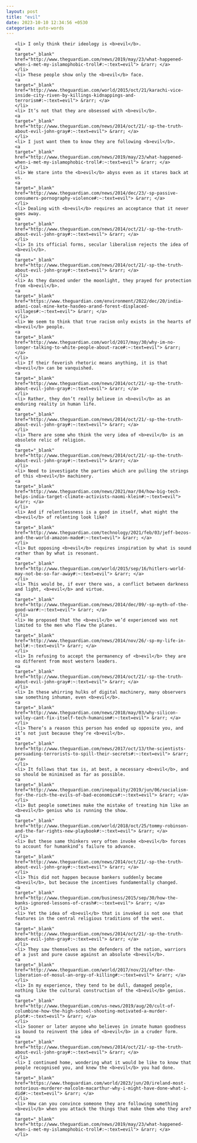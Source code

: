 ```yaml
---
layout: post
title: "evil"
date: 2023-10-10 12:34:56 +0530
categories: auto-words
---
```

<ol>

    <li> I only think their ideology is <b>evil</b>.
    <a 
    target="_blank" 
    href="http://www.theguardian.com/news/2019/may/23/what-happened-when-i-met-my-islamophobic-troll#:~:text=evil"> &rarr; </a>
    </li>
    <li> These people show only the <b>evil</b> face.
    <a 
    target="_blank" 
    href="http://www.theguardian.com/world/2015/oct/21/karachi-vice-inside-city-riven-by-killings-kidnappings-and-terrorism#:~:text=evil"> &rarr; </a>
    </li>
    <li> It’s not that they are obsessed with <b>evil</b>.
    <a 
    target="_blank" 
    href="http://www.theguardian.com/news/2014/oct/21/-sp-the-truth-about-evil-john-gray#:~:text=evil"> &rarr; </a>
    </li>
    <li> I just want them to know they are following <b>evil</b>.
    <a 
    target="_blank" 
    href="http://www.theguardian.com/news/2019/may/23/what-happened-when-i-met-my-islamophobic-troll#:~:text=evil"> &rarr; </a>
    </li>
    <li> We stare into the <b>evil</b> abyss even as it stares back at us.
    <a 
    target="_blank" 
    href="http://www.theguardian.com/news/2014/dec/23/-sp-passive-consumers-pornography-violence#:~:text=evil"> &rarr; </a>
    </li>
    <li> Dealing with <b>evil</b> requires an acceptance that it never goes away.
    <a 
    target="_blank" 
    href="http://www.theguardian.com/news/2014/oct/21/-sp-the-truth-about-evil-john-gray#:~:text=evil"> &rarr; </a>
    </li>
    <li> In its official forms, secular liberalism rejects the idea of <b>evil</b>.
    <a 
    target="_blank" 
    href="http://www.theguardian.com/news/2014/oct/21/-sp-the-truth-about-evil-john-gray#:~:text=evil"> &rarr; </a>
    </li>
    <li> As they danced under the moonlight, they prayed for protection from <b>evil</b>.
    <a 
    target="_blank" 
    href="https://www.theguardian.com/environment/2022/dec/20/india-adani-coal-mine-kete-hasdeo-arand-forest-displaced-villages#:~:text=evil"> &rarr; </a>
    </li>
    <li> We seem to think that true racism only exists in the hearts of <b>evil</b> people.
    <a 
    target="_blank" 
    href="http://www.theguardian.com/world/2017/may/30/why-im-no-longer-talking-to-white-people-about-race#:~:text=evil"> &rarr; </a>
    </li>
    <li> If their feverish rhetoric means anything, it is that <b>evil</b> can be vanquished.
    <a 
    target="_blank" 
    href="http://www.theguardian.com/news/2014/oct/21/-sp-the-truth-about-evil-john-gray#:~:text=evil"> &rarr; </a>
    </li>
    <li> Rather, they don’t really believe in <b>evil</b> as an enduring reality in human life.
    <a 
    target="_blank" 
    href="http://www.theguardian.com/news/2014/oct/21/-sp-the-truth-about-evil-john-gray#:~:text=evil"> &rarr; </a>
    </li>
    <li> There are some who think the very idea of <b>evil</b> is an obsolete relic of religion.
    <a 
    target="_blank" 
    href="http://www.theguardian.com/news/2014/oct/21/-sp-the-truth-about-evil-john-gray#:~:text=evil"> &rarr; </a>
    </li>
    <li> Need to investigate the parties which are pulling the strings of this <b>evil</b> machinery.
    <a 
    target="_blank" 
    href="http://www.theguardian.com/news/2021/mar/04/how-big-tech-helps-india-target-climate-activists-naomi-klein#:~:text=evil"> &rarr; </a>
    </li>
    <li> And if relentlessness is a good in itself, what might the <b>evil</b> of relenting look like?
    <a 
    target="_blank" 
    href="http://www.theguardian.com/technology/2021/feb/03/jeff-bezos-and-the-world-amazon-made#:~:text=evil"> &rarr; </a>
    </li>
    <li> But opposing <b>evil</b> requires inspiration by what is sound rather than by what is resonant.
    <a 
    target="_blank" 
    href="http://www.theguardian.com/world/2015/sep/16/hitlers-world-may-not-be-so-far-away#:~:text=evil"> &rarr; </a>
    </li>
    <li> This would be, if ever there was, a conflict between darkness and light, <b>evil</b> and virtue.
    <a 
    target="_blank" 
    href="http://www.theguardian.com/news/2014/dec/09/-sp-myth-of-the-good-war#:~:text=evil"> &rarr; </a>
    </li>
    <li> He proposed that the <b>evil</b> we’d experienced was not limited to the men who flew the planes.
    <a 
    target="_blank" 
    href="http://www.theguardian.com/news/2014/nov/26/-sp-my-life-in-hell#:~:text=evil"> &rarr; </a>
    </li>
    <li> In refusing to accept the permanency of <b>evil</b> they are no different from most western leaders.
    <a 
    target="_blank" 
    href="http://www.theguardian.com/news/2014/oct/21/-sp-the-truth-about-evil-john-gray#:~:text=evil"> &rarr; </a>
    </li>
    <li> In these whirring hulks of digital machinery, many observers saw something inhuman, even <b>evil</b>.
    <a 
    target="_blank" 
    href="http://www.theguardian.com/news/2018/may/03/why-silicon-valley-cant-fix-itself-tech-humanism#:~:text=evil"> &rarr; </a>
    </li>
    <li> There’s a reason this person has ended up opposite you, and it’s not just because they’re <b>evil</b>.
    <a 
    target="_blank" 
    href="http://www.theguardian.com/news/2017/oct/13/the-scientists-persuading-terrorists-to-spill-their-secrets#:~:text=evil"> &rarr; </a>
    </li>
    <li> It follows that tax is, at best, a necessary <b>evil</b>, and so should be minimised as far as possible.
    <a 
    target="_blank" 
    href="http://www.theguardian.com/inequality/2019/jun/06/socialism-for-the-rich-the-evils-of-bad-economics#:~:text=evil"> &rarr; </a>
    </li>
    <li> But people sometimes make the mistake of treating him like an <b>evil</b> genius who is running the show.
    <a 
    target="_blank" 
    href="http://www.theguardian.com/world/2018/oct/25/tommy-robinson-and-the-far-rights-new-playbook#:~:text=evil"> &rarr; </a>
    </li>
    <li> But these same thinkers very often invoke <b>evil</b> forces to account for humankind’s failure to advance.
    <a 
    target="_blank" 
    href="http://www.theguardian.com/news/2014/oct/21/-sp-the-truth-about-evil-john-gray#:~:text=evil"> &rarr; </a>
    </li>
    <li> This did not happen because bankers suddenly became <b>evil</b>, but because the incentives fundamentally changed.
    <a 
    target="_blank" 
    href="http://www.theguardian.com/business/2015/sep/30/how-the-banks-ignored-lessons-of-crash#:~:text=evil"> &rarr; </a>
    </li>
    <li> Yet the idea of <b>evil</b> that is invoked is not one that features in the central religious traditions of the west.
    <a 
    target="_blank" 
    href="http://www.theguardian.com/news/2014/oct/21/-sp-the-truth-about-evil-john-gray#:~:text=evil"> &rarr; </a>
    </li>
    <li> They saw themselves as the defenders of the nation, warriors of a just and pure cause against an absolute <b>evil</b>.
    <a 
    target="_blank" 
    href="http://www.theguardian.com/world/2017/nov/21/after-the-liberation-of-mosul-an-orgy-of-killing#:~:text=evil"> &rarr; </a>
    </li>
    <li> In my experience, they tend to be dull, damaged people, nothing like the cultural construction of the <b>evil</b> genius.
    <a 
    target="_blank" 
    href="http://www.theguardian.com/us-news/2019/aug/20/cult-of-columbine-how-the-high-school-shooting-motivated-a-murder-plot#:~:text=evil"> &rarr; </a>
    </li>
    <li> Sooner or later anyone who believes in innate human goodness is bound to reinvent the idea of <b>evil</b> in a cruder form.
    <a 
    target="_blank" 
    href="http://www.theguardian.com/news/2014/oct/21/-sp-the-truth-about-evil-john-gray#:~:text=evil"> &rarr; </a>
    </li>
    <li> I continued home, wondering what it would be like to know that people recognised you, and knew the <b>evil</b> you had done.
    <a 
    target="_blank" 
    href="https://www.theguardian.com/world/2023/jun/20/ireland-most-notorious-murderer-malcolm-macarthur-why-i-might-have-done-what-i-did#:~:text=evil"> &rarr; </a>
    </li>
    <li> How can you convince someone they are following something <b>evil</b> when you attack the things that make them who they are?
    <a 
    target="_blank" 
    href="http://www.theguardian.com/news/2019/may/23/what-happened-when-i-met-my-islamophobic-troll#:~:text=evil"> &rarr; </a>
    </li>